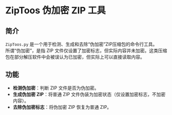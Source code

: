 # ZipToos 伪加密 ZIP 工具

## 简介

`ZipToos.py` 是一个用于检测、生成和去除“伪加密”ZIP压缩包的命令行工具。  
所谓“伪加密”，是指 ZIP 文件仅设置了加密标志，但实际内容并未加密。这类压缩包在部分解压软件中会被误认为已加密，但实际上可以直接读取内容。

## 功能

- **检测伪加密**：判断 ZIP 文件是否为伪加密。
- **生成伪加密 ZIP**：将普通 ZIP 文件伪装为加密状态（仅设置加密标志，不加密内容）。
- **去除伪加密标志**：将伪加密 ZIP 恢复为普通 ZIP。

